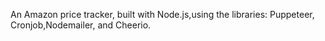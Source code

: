 An Amazon price tracker, built with Node.js,using the libraries:
Puppeteer, Cronjob,Nodemailer, and Cheerio.